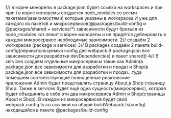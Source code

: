 1// в корне монорепы в package.json будет ссылка на workspaces и при npm i в корне моноремы создастся node_modules со всеми пакетами(зависимостями) которые указаны в workspaces.И уже для каждого из пакетов и микросервисов(@packages/build-config и @packages/shared + services/\*) зависимости будут браться из node_modules кот.лежит в корне монорепы и не придётся дублировать в каждом микросервисе необходимые зависимости.
2// создаём 2 workspaces (package и services)
3// В packages создаём 2 пакета build-config(перииспользуемый config для webpack.В package.json все зависимости для разработки devDependencies) и пакет shared()
4// В services создаём отдельные микросервисы такие как Admin(в package.json все зависимости для разработки и прода) и Shop(в package.json все зависимости для разработки и прода)...туда помещаем соответствующие полноценные реактовские приложения.Admin будет представлять страницу About,а Shop страницу Shop.
Также в services будет ещё одна сущность(микросервис), которая будет объединять в себе эти два микросервиса Admin и Shop(страницы About и Shop).
В каждом из микросервисов будет свой webpack.config.ts со ссылкой на общий buildWebpack.ts(config) находящийся в пакете @packages/build-config

